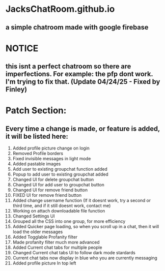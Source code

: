 # JacksChatRoom.github.io
## a simple chatroom made with google firebase

# NOTICE
## this isnt a perfect chatroom so there are imperfections. For example: the pfp dont work. I'm trying to fix that. (Update 04/24/25 - Fixed by Finley)

# Patch Section:
## Every time a change is made, or feature is added, it will be listed here:

1. Added profile picture change on login
2. Removed Profile borders
3. Fixed invisible messages in light mode
4. Added pastable images
5. Add user to existing groupchat function added
6. Popup to add user to existing groupchat added
7. Changed UI for delete groupchat button
8. Changed UI for add user to groupchat button
9. Changed UI for remove friend button
10. FIXED UI for remove friend button
11. Added change username function (If it doesnt work, try a second or third time, and if it still doesnt work, contact me)
12. Working on attach downloadable file function
13. Changed Settings UI
14. Grouped all the CSS into one group, for more efficiency
15. Added Quicker page loading, so when you scroll up in a chat, then it will load the older messages
16. Added Togglable Profanity filter
17. Made profanity filter much more advanced
18. Added Current chat tabs for multiple people
19. Changed Current chat tabs UI to follow dark mode stardards
20. Current chat tabs now display in blue who you are currently messaging
21. Added profile picture In top left
